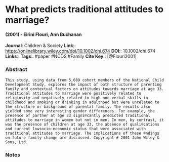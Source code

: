 # What predicts traditional attitudes to marriage?
#### (2001) - Eirini Flouri, Ann Buchanan
**Journal**: Children & Society
**Link**:: https://onlinelibrary.wiley.com/doi/10.1002/chi.674
**DOI**:: 10.1002/chi.674
**Links**:: 
**Tags**:: #paper #NCDS #Family 
**Cite Key**:: [@Flouri2001]

### Abstract

```
This study, using data from 5,689 cohort members of the National Child Development Study, explores the impact of both structure of parenting family and contextual factors on attitudes towards marriage at age 33. Traditional attitudes to marriage were positively related to religiosity and negatively related to high non-verbal skills in childhood and smoking or drinking in adulthood but were unrelated to the structure or background of parental family. The results also yielded some very interesting gender differences. For example, the presence of partner at age 33 signi®cantly predicted traditional attitudes to marriage in women but not in men. In men, by contrast, it was the presence of children at age 33, the absence of quali®cations and current lowsocio-economic status that were associated with traditional attitudes to marriage. The implications of these ®ndings on future family change are discussed. Copyright # 2001 John Wiley & Sons, Ltd.
```

### Notes

